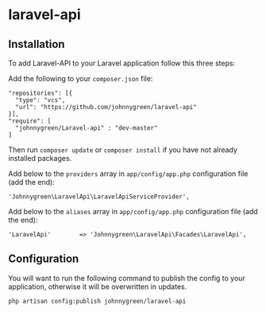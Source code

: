 laravel-api
===========

## Installation
To add Laravel-API to your Laravel application follow this three steps:

Add the following to your `composer.json` file:
```
"repositories": [{
  "type": "vcs",
  "url": "https://github.com/johnnygreen/laravel-api"
}],
"require": [
  "johnnygreen/Laravel-api" : "dev-master"
]
```

Then run `composer update` or `composer install` if you have not already installed packages.

Add below to the `providers` array in `app/config/app.php` configuration file (add the end):
```
'Johnnygreen\LaravelApi\LaravelApiServiceProvider',
```

Add below to the `aliases` array in `app/config/app.php` configuration file (add the end):
```
'LaravelApi'		=> 'Johnnygreen\LaravelApi\Facades\LaravelApi',
```

## Configuration

You will want to run the following command to publish the config to your application, otherwise it will be overwritten in updates.
```
php artisan config:publish johnnygreen/laravel-api
```
